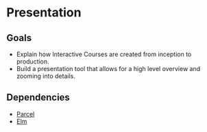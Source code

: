 # Presentation

## Goals

- Explain how Interactive Courses are created from inception to production.
- Build a presentation tool that allows for a high level overview and zooming
  into details.

## Dependencies

- [Parcel](https://parceljs.org/)
- [Elm](https://elm-lang.org/)
